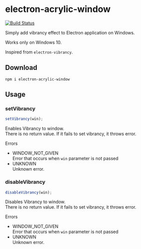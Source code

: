 # electron-acrylic-window
  
[![Build Status](https://travis-ci.org/04seohyun/electron-acrylic-window.svg?branch=master)](https://travis-ci.org/04seohyun/electron-acrylic-window)  
  
Simply add vibrancy effect to Electron application on Windows.

Works only on Windows 10.

Inspired from ```electron-vibrancy```.

## Download

```shell script
npm i electron-acrylic-window
```

## Usage
### setVibrancy
```javascript
setVibrancy(win);
```
Enables Vibrancy to window.  
There is no return value. If it fails to set vibrancy, it throws error.

Errors
* WINDOW_NOT_GIVEN  
Error that occurs when ```win``` parameter is not passed
* UNKNOWN  
Unknown error.

### disableVibrancy
```javascript
disableVibrancy(win);
```
Disables Vibrancy to window.  
There is no return value. If it fails to set vibrancy, it throws error.

Errors
* WINDOW_NOT_GIVEN  
Error that occurs when ```win``` parameter is not passed
* UNKNOWN  
Unknown error.